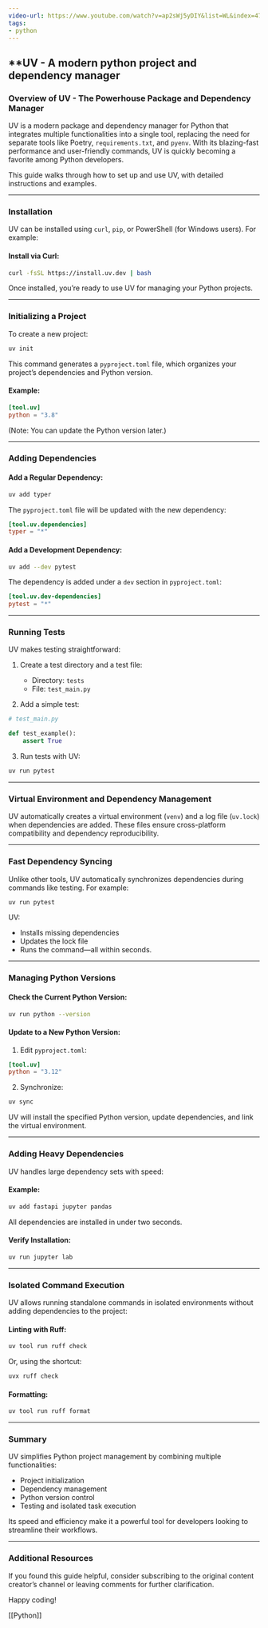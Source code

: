 ```yaml
---
video-url: https://www.youtube.com/watch?v=ap2sWj5yDIY&list=WL&index=47
tags:
- python
---
```

## **UV - A modern python project and dependency manager

### Overview of UV - The Powerhouse Package and Dependency Manager

UV is a modern package and dependency manager for Python that integrates multiple functionalities into a single tool, replacing the need for separate tools like Poetry, `requirements.txt`, and `pyenv`. With its blazing-fast performance and user-friendly commands, UV is quickly becoming a favorite among Python developers.

This guide walks through how to set up and use UV, with detailed instructions and examples.

---

### Installation

UV can be installed using `curl`, `pip`, or PowerShell (for Windows users). For example:

#### Install via Curl:
```bash
curl -fsSL https://install.uv.dev | bash
```

Once installed, you’re ready to use UV for managing your Python projects.

---

### Initializing a Project

To create a new project:

```bash
uv init
```

This command generates a `pyproject.toml` file, which organizes your project’s dependencies and Python version.

#### Example:
```toml
[tool.uv]
python = "3.8"
```
(Note: You can update the Python version later.)

---

### Adding Dependencies

#### Add a Regular Dependency:
```bash
uv add typer
```

The `pyproject.toml` file will be updated with the new dependency:
```toml
[tool.uv.dependencies]
typer = "*"
```

#### Add a Development Dependency:
```bash
uv add --dev pytest
```

The dependency is added under a `dev` section in `pyproject.toml`:
```toml
[tool.uv.dev-dependencies]
pytest = "*"
```

---

### Running Tests

UV makes testing straightforward:

1. Create a test directory and a test file:
   - Directory: `tests`
   - File: `test_main.py`

2. Add a simple test:
```python
# test_main.py

def test_example():
    assert True
```

3. Run tests with UV:
```bash
uv run pytest
```

---

### Virtual Environment and Dependency Management

UV automatically creates a virtual environment (`venv`) and a log file (`uv.lock`) when dependencies are added. These files ensure cross-platform compatibility and dependency reproducibility.

---

### Fast Dependency Syncing

Unlike other tools, UV automatically synchronizes dependencies during commands like testing. For example:

```bash
uv run pytest
```

UV:
- Installs missing dependencies
- Updates the lock file
- Runs the command—all within seconds.

---

### Managing Python Versions

#### Check the Current Python Version:
```bash
uv run python --version
```

#### Update to a New Python Version:
1. Edit `pyproject.toml`:
```toml
[tool.uv]
python = "3.12"
```

2. Synchronize:
```bash
uv sync
```

UV will install the specified Python version, update dependencies, and link the virtual environment.

---

### Adding Heavy Dependencies

UV handles large dependency sets with speed:

#### Example:
```bash
uv add fastapi jupyter pandas
```

All dependencies are installed in under two seconds.

#### Verify Installation:
```bash
uv run jupyter lab
```

---

### Isolated Command Execution

UV allows running standalone commands in isolated environments without adding dependencies to the project:

#### Linting with Ruff:
```bash
uv tool run ruff check
```

Or, using the shortcut:
```bash
uvx ruff check
```

#### Formatting:
```bash
uv tool run ruff format
```

---

### Summary

UV simplifies Python project management by combining multiple functionalities:
- Project initialization
- Dependency management
- Python version control
- Testing and isolated task execution

Its speed and efficiency make it a powerful tool for developers looking to streamline their workflows.

---

### Additional Resources

If you found this guide helpful, consider subscribing to the original content creator’s channel or leaving comments for further clarification.

Happy coding!



[[Python]] 